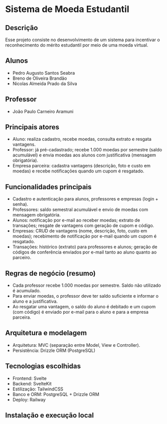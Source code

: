 # Sistema de Moeda Estudantil 

Descrição
--------
Esse projeto consiste no desenvolvimento de um sistema para incentivar o reconhecimento do mérito estudantil por meio de uma moeda virtual. 

Alunos
------
- Pedro Augusto Santos Seabra
- Breno de Oliveira Brandão
- Nicolas Almeida Prado da Silva

Professor
---------
- João Paulo Carneiro Aramuni

Principais atores
-----------------
- Aluno: realiza cadastro, recebe moedas, consulta extrato e resgata vantagens.
- Professor: já pré-cadastrado; recebe 1.000 moedas por semestre (saldo acumulável) e envia moedas aos alunos com justificativa (mensagem obrigatória).
- Empresa parceira: cadastra vantagens (descrição, foto e custo em moedas) e recebe notificações quando um cupom é resgatado.

Funcionalidades principais
--------------------------
- Cadastro e autenticação para alunos, professores e empresas (login + senha).
- Professores: saldo semestral acumulável e envio de moedas com mensagem obrigatória.
- Alunos: notificação por e-mail ao receber moedas; extrato de transações; resgate de vantagens com geração de cupom e código.
- Empresas: CRUD de vantagens (nome, descrição, foto, custo em moedas); recebimento de notificação por e-mail quando um cupom é resgatado.
- Transações: histórico (extrato) para professores e alunos; geração de códigos de conferência enviados por e-mail tanto ao aluno quanto ao parceiro.

Regras de negócio (resumo)
-------------------------
- Cada professor recebe 1.000 moedas por semestre. Saldo não utilizado é acumulado.
- Para enviar moedas, o professor deve ter saldo suficiente e informar o aluno e a justificativa.
- Ao resgatar uma vantagem, o saldo do aluno é debitado e um cupom (com código) é enviado por e-mail para o aluno e para a empresa parceira.

Arquitetura e modelagem
-----------------------
- Arquitetura: MVC (separação entre Model, View e Controller).
- Persistência: Drizzle ORM (PostgreSQL)

Tecnologias escolhidas
----------------------
- Frontend: Svelte 
- Backend: SvelteKit 
- Estilização: TailwindCSS
- Banco e ORM: PostgreSQL + Drizzle ORM
- Deploy: Railway 

Instalação e execução local
--------------------------



